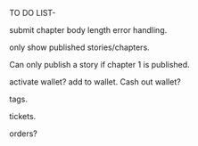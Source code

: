 TO DO LIST-

submit chapter body length error handling.

only show published stories/chapters.

Can only publish a story if chapter 1 is published.

activate wallet?
add to wallet.
Cash out wallet?

tags.

tickets.

orders?
